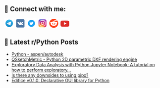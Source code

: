 ## 🔎 Connect with me:
[<img src="https://github.com/bullbesh/bullbesh/blob/main/images/Telegram.png" width="32" height="32" />](https://t.me/bullbesh)
[<img src="https://github.com/bullbesh/bullbesh/blob/main/images/VK.png" width="32" height="32" />](https://vk.com/bullbesh)
[<img src="https://github.com/bullbesh/bullbesh/blob/main/images/Twitter.png" width="32" height="32" />](https://twitter.com/bullbesh1)
[<img src="https://github.com/bullbesh/bullbesh/blob/main/images/Instagram.png" width="32" height="32" />](https://www.instagram.com/bullbesh)
[<img src="https://github.com/bullbesh/bullbesh/blob/main/images/Reddit.png" width="32" height="32" />](https://www.reddit.com/user/bullbesh)
[<img src="https://github.com/bullbesh/bullbesh/blob/main/images/YouTube.png" width="32" height="32" />](https://www.youtube.com/channel/UCtfjRs6uzgq5mfm8S06WTcg)

## 📕 Latest r/Python Posts
<!-- BLOG-POST-LIST:START -->
- [Python - aspen/autodesk](https://www.reddit.com/r/Python/comments/16ivz68/python_aspenautodesk/)
- [QSketchMetric - Python 2D parametric DXF rendering engine](https://www.reddit.com/r/Python/comments/16isr34/qsketchmetric_python_2d_parametric_dxf_rendering/)
- [Exploratory Data Analysis with Python Jupyter Notebook: A tutorial on how to perform exploratory…](https://www.reddit.com/r/Python/comments/16irr7l/exploratory_data_analysis_with_python_jupyter/)
- [Is there any downsides to using pipx?](https://www.reddit.com/r/Python/comments/16ipu0s/is_there_any_downsides_to_using_pipx/)
- [Edifice v0.1.0: Declarative GUI library for Python](https://www.reddit.com/r/Python/comments/16ipeu4/edifice_v010_declarative_gui_library_for_python/)
<!-- BLOG-POST-LIST:END -->

